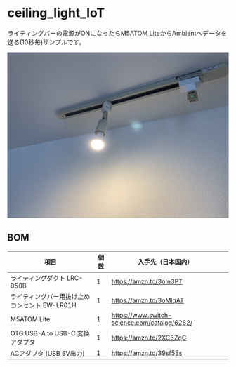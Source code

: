# ceiling_light_IoT

ライティングバーの電源がONになったらM5ATOM LiteからAmbientへデータを送る(10秒毎)サンプルです。

![sample](https://raw.githubusercontent.com/kitazaki/ceiling_light_IoT/main/test01.jpg)

## BOM
|項目|個数|入手先（日本国内）||
|---|---|---|---|
|ライティングダクト LRC-050B| 1 | https://amzn.to/3oIn3PT |  |
|ライティングバー用抜け止めコンセント EW-LR01H| 1 | https://amzn.to/3oMlqAT |  |
|M5ATOM Lite| 1 | https://www.switch-science.com/catalog/6262/ |  | 
|OTG USB-A to USB-C 変換アダプタ | 1 | https://amzn.to/2XC3ZqC |  |
|ACアダプタ (USB 5V出力) | 1 | https://amzn.to/39sf5Es |  |
